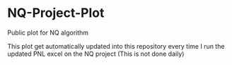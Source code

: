 # NQ-Project-Plot
Public plot for NQ algorithm

This plot get automatically updated into this repository every time I run the updated PNL excel on the NQ project (This is not done daily)
